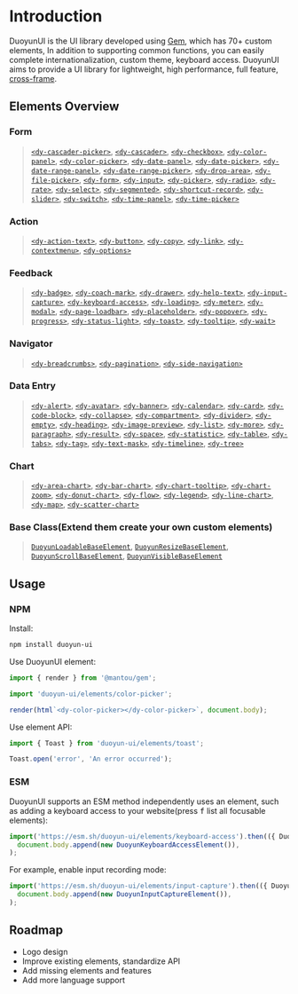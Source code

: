 # Introduction

DuoyunUI is the UI library developed using [Gem](https://gemjs.org/), which has 70+ custom elements,
In addition to supporting common functions, you can easily complete internationalization, custom theme, keyboard access.
DuoyunUI aims to provide a UI library for lightweight, high performance, full feature, [cross-frame](https://custom-elents-everywhere.com/).

<gbp-media src="/preview.png"></gbp-media>

## Elements Overview

### Form

> [`<dy-cascader-picker>`](../02-elements/cascader-picker.md),
> [`<dy-cascader>`](../02-elements/cascader.md),
> [`<dy-checkbox>`](../02-elements/checkbox.md),
> [`<dy-color-panel>`](../02-elements/color-panel.md),
> [`<dy-color-picker>`](../02-elements/color-picker.md),
> [`<dy-date-panel>`](../02-elements/date-panel.md),
> [`<dy-date-picker>`](../02-elements/date-picker.md),
> [`<dy-date-range-panel>`](../02-elements/date-range-panel.md),
> [`<dy-date-range-picker>`](../02-elements/date-range-picker.md),
> [`<dy-drop-area>`](../02-elements/drop-area.md),
> [`<dy-file-picker>`](../02-elements/file-picker.md),
> [`<dy-form>`](../02-elements/form.md),
> [`<dy-input>`](../02-elements/input.md),
> [`<dy-picker>`](../02-elements/picker.md),
> [`<dy-radio>`](../02-elements/radio.md),
> [`<dy-rate>`](../02-elements/rate.md),
> [`<dy-select>`](../02-elements/select.md),
> [`<dy-segmented>`](../02-elements/segmented.md),
> [`<dy-shortcut-record>`](../02-elements/shortcut-record.md),
> [`<dy-slider>`](../02-elements/slider.md),
> [`<dy-switch>`](../02-elements/switch.md),
> [`<dy-time-panel>`](../02-elements/time-panel.md),
> [`<dy-time-picker>`](../02-elements/time-picker.md)

### Action

> [`<dy-action-text>`](../02-elements/action-text.md),
> [`<dy-button>`](../02-elements/button.md),
> [`<dy-copy>`](../02-elements/copy.md),
> [`<dy-link>`](../02-elements/link.md),
> [`<dy-contextmenu>`](../02-elements/contextmenu.md),
> [`<dy-options>`](../02-elements/options.md)

### Feedback

> [`<dy-badge>`](../02-elements/badge.md),
> [`<dy-coach-mark>`](../02-elements/coach-mark.md),
> [`<dy-drawer>`](../02-elements/drawer.md),
> [`<dy-help-text>`](../02-elements/help-text.md),
> [`<dy-input-capture>`](../02-elements/input-capture.md),
> [`<dy-keyboard-access>`](../02-elements/keyboard-access.md),
> [`<dy-loading>`](../02-elements/loading.md),
> [`<dy-meter>`](../02-elements/meter.md),
> [`<dy-modal>`](../02-elements/modal.md),
> [`<dy-page-loadbar>`](../02-elements/page-loadbar.md),
> [`<dy-placeholder>`](../02-elements/placeholder.md),
> [`<dy-popover>`](../02-elements/popover.md),
> [`<dy-progress>`](../02-elements/progress.md),
> [`<dy-status-light>`](../02-elements/status-light.md),
> [`<dy-toast>`](../02-elements/toast.md),
> [`<dy-tooltip>`](../02-elements/tooltip.md),
> [`<dy-wait>`](../02-elements/wait.md)

### Navigator

> [`<dy-breadcrumbs>`](../02-elements/breadcrumbs.md),
> [`<dy-pagination>`](../02-elements/pagination.md),
> [`<dy-side-navigation>`](../02-elements/side-navigation.md)

### Data Entry

> [`<dy-alert>`](../02-elements/alert.md),
> [`<dy-avatar>`](../02-elements/avatar.md),
> [`<dy-banner>`](../02-elements/banner.md),
> [`<dy-calendar>`](../02-elements/calendar.md),
> [`<dy-card>`](../02-elements/card.md),
> [`<dy-code-block>`](../02-elements/code-block.md),
> [`<dy-collapse>`](../02-elements/collapse.md),
> [`<dy-compartment>`](../02-elements/compartment.md),
> [`<dy-divider>`](../02-elements/divider.md),
> [`<dy-empty>`](../02-elements/empty.md),
> [`<dy-heading>`](../02-elements/heading.md),
> [`<dy-image-preview>`](../02-elements/image-preview.md),
> [`<dy-list>`](../02-elements/list.md),
> [`<dy-more>`](../02-elements/more.md),
> [`<dy-paragraph>`](../02-elements/paragraph.md),
> [`<dy-result>`](../02-elements/result.md),
> [`<dy-space>`](../02-elements/space.md),
> [`<dy-statistic>`](../02-elements/statistic.md),
> [`<dy-table>`](../02-elements/table.md),
> [`<dy-tabs>`](../02-elements/tabs.md),
> [`<dy-tag>`](../02-elements/tag.md),
> [`<dy-text-mask>`](../02-elements/text-mask.md),
> [`<dy-timeline>`](../02-elements/timeline.md),
> [`<dy-tree>`](../02-elements/tree.md)

### Chart

> [`<dy-area-chart>`](../02-elements/area-chart.md),
> [`<dy-bar-chart>`](../02-elements/bar-chart.md),
> [`<dy-chart-tooltip>`](../02-elements/chart-tooltip.md),
> [`<dy-chart-zoom>`](../02-elements/chart-zoom.md),
> [`<dy-donut-chart>`](../02-elements/donut-chart.md),
> [`<dy-flow>`](../02-elements/flow.md),
> [`<dy-legend>`](../02-elements/legend.md),
> [`<dy-line-chart>`](../02-elements/line-chart.md),
> [`<dy-map>`](../02-elements/map.md),
> [`<dy-scatter-chart>`](../02-elements/scatter-chart.md)

### Base Class(Extend them create your own custom elements)

> [`DuoyunLoadableBaseElement`](../02-elements/001-loadable-base.md),
> [`DuoyunResizeBaseElement`](../02-elements/002-resize-base.md),
> [`DuoyunScrollBaseElement`](../02-elements/003-scroll-base.md),
> [`DuoyunVisibleBaseElement`](../02-elements/004-visible-base.md)

## Usage

### NPM

Install:

```sh
npm install duoyun-ui
```

Use DuoyunUI element:

```ts
import { render } from '@mantou/gem';

import 'duoyun-ui/elements/color-picker';

render(html`<dy-color-picker></dy-color-picker>`, document.body);
```

Use element API:

```ts
import { Toast } from 'duoyun-ui/elements/toast';

Toast.open('error', 'An error occurred');
```

### ESM

DuoyunUI supports an ESM method independently uses an element, such as adding a keyboard access to your website(press <kbd>f</kbd> list all focusable elements):

```ts
import('https://esm.sh/duoyun-ui/elements/keyboard-access').then(({ DuoyunKeyboardAccessElement }) =>
  document.body.append(new DuoyunKeyboardAccessElement()),
);
```

For example, enable input recording mode:

```ts
import('https://esm.sh/duoyun-ui/elements/input-capture').then(({ DuoyunInputCaptureElement }) =>
  document.body.append(new DuoyunInputCaptureElement()),
);
```

## Roadmap

- Logo design
- Improve existing elements, standardize API
- Add missing elements and features
- Add more language support
